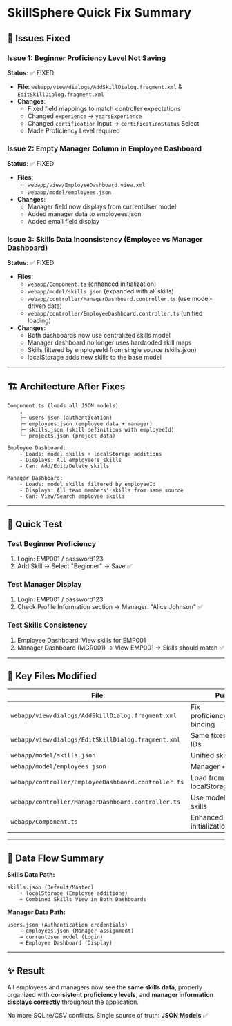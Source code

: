 # SkillSphere Quick Fix Summary

## 🐛 Issues Fixed

### Issue 1: Beginner Proficiency Level Not Saving
**Status**: ✅ FIXED
- **File**: `webapp/view/dialogs/AddSkillDialog.fragment.xml` & `EditSkillDialog.fragment.xml`
- **Changes**: 
  - Fixed field mappings to match controller expectations
  - Changed `experience` → `yearsExperience`
  - Changed `certification` Input → `certificationStatus` Select
  - Made Proficiency Level required

### Issue 2: Empty Manager Column in Employee Dashboard
**Status**: ✅ FIXED
- **Files**: 
  - `webapp/view/EmployeeDashboard.view.xml`
  - `webapp/model/employees.json`
- **Changes**:
  - Manager field now displays from currentUser model
  - Added manager data to employees.json
  - Added email field display

### Issue 3: Skills Data Inconsistency (Employee vs Manager Dashboard)
**Status**: ✅ FIXED
- **Files**:
  - `webapp/Component.ts` (enhanced initialization)
  - `webapp/model/skills.json` (expanded with all skills)
  - `webapp/controller/ManagerDashboard.controller.ts` (use model-driven data)
  - `webapp/controller/EmployeeDashboard.controller.ts` (unified loading)
- **Changes**:
  - Both dashboards now use centralized skills model
  - Manager dashboard no longer uses hardcoded skill maps
  - Skills filtered by employeeId from single source (skills.json)
  - localStorage adds new skills to the base model

---

## 🏗️ Architecture After Fixes

```
Component.ts (loads all JSON models)
    ↓
    ├─ users.json (authentication)
    ├─ employees.json (employee data + manager)
    ├─ skills.json (skill definitions with employeeId)
    └─ projects.json (project data)
    
Employee Dashboard:
    - Loads: model skills + localStorage additions
    - Displays: All employee's skills
    - Can: Add/Edit/Delete skills
    
Manager Dashboard:
    - Loads: model skills filtered by employeeId
    - Displays: All team members' skills from same source
    - Can: View/Search employee skills
```

---

## 🧪 Quick Test

### Test Beginner Proficiency
1. Login: EMP001 / password123
2. Add Skill → Select "Beginner" → Save ✅

### Test Manager Display
1. Login: EMP001 / password123
2. Check Profile Information section → Manager: "Alice Johnson" ✅

### Test Skills Consistency
1. Employee Dashboard: View skills for EMP001
2. Manager Dashboard (MGR001) → View EMP001 → Skills should match ✅

---

## 📁 Key Files Modified

| File | Purpose |
|------|---------|
| `webapp/view/dialogs/AddSkillDialog.fragment.xml` | Fix proficiency/certification binding |
| `webapp/view/dialogs/EditSkillDialog.fragment.xml` | Same fixes + unique IDs |
| `webapp/model/skills.json` | Unified skills source |
| `webapp/model/employees.json` | Manager + email fields |
| `webapp/controller/EmployeeDashboard.controller.ts` | Load from model + localStorage |
| `webapp/controller/ManagerDashboard.controller.ts` | Use model-driven skills |
| `webapp/Component.ts` | Enhanced model initialization |

---

## 🎯 Data Flow Summary

**Skills Data Path:**
```
skills.json (Default/Master)
    + localStorage (Employee additions)
    = Combined Skills View in Both Dashboards
```

**Manager Data Path:**
```
users.json (Authentication credentials)
    → employees.json (Manager assignment)
    → currentUser model (Login)
    → Employee Dashboard (Display)
```

---

## ✨ Result

All employees and managers now see the **same skills data**, properly organized with **consistent proficiency levels**, and **manager information displays correctly** throughout the application.

No more SQLite/CSV conflicts. Single source of truth: **JSON Models** ✅
